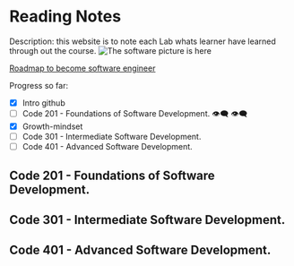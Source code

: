 # Reading Notes
Description: this website is to note each Lab whats learner have learned through out the course.
![The software picture is here](https://www.google.com/search?rlz=1C1VDKB_enVN1039VN1040&sxsrf=AB5stBjHnY8IvcfVS7UFNcjjOLcKbBtlQQ:1688459096179&q=software+engineer&tbm=isch&sa=X&ved=2ahUKEwjd1pSl0PT_AhWr-TgGHZg-DKYQ0pQJegQIDRAB&biw=1440&bih=809&dpr=1.5#imgrc=qHeS79kEmbJ7LM)

[Roadmap to become software engineer](https://roadmap.sh/full-stack)

Progress so far:
- [x] Intro github
- [ ] Code 201 - Foundations of Software Development. :eye_speech_bubble: :eye_speech_bubble:
- [x] Growth-mindset
- [ ] Code 301 - Intermediate Software Development.
- [ ] Code 401 - Advanced Software Development.

## Code 201 - Foundations of Software Development.
## Code 301 - Intermediate Software Development.
## Code 401 - Advanced Software Development.
